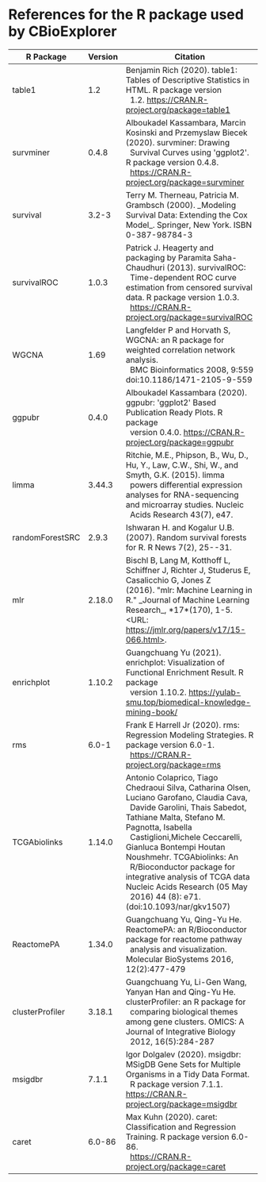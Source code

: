 # References for the R package used by CBioExplorer

R Package       | Version | Citation                                                                                                                                                                                                                                                                                                                                                                                                                  
--------------- | ------- | --------------------------------------------------------------------------------------------------------------------------------------------------------------------------------------------------------------------------------------------------------------------------------------------------------------------------------------------------------------------------------------------------------------------------
table1          | 1.2     | Benjamin Rich (2020). table1: Tables of Descriptive Statistics in HTML. R package version<br>  1.2. https://CRAN.R-project.org/package=table1                                                                                                                                                                                                                                                                             
survminer       | 0.4.8   | Alboukadel Kassambara, Marcin Kosinski and Przemyslaw Biecek (2020). survminer: Drawing<br>  Survival Curves using 'ggplot2'. R package version 0.4.8.<br>  https://CRAN.R-project.org/package=survminer                                                                                                                                                                                                                  
survival        | 3.2-3   | Terry M. Therneau, Patricia M. Grambsch (2000). \_Modeling Survival Data: Extending the Cox<br>Model\_. Springer, New York. ISBN 0-387-98784-3                                                                                                                                                                                                                                                                            
survivalROC     | 1.0.3   | Patrick J. Heagerty and packaging by Paramita Saha-Chaudhuri (2013). survivalROC:<br>  Time-dependent ROC curve estimation from censored survival data. R package version 1.0.3.<br>  https://CRAN.R-project.org/package=survivalROC                                                                                                                                                                                      
WGCNA           | 1.69    | Langfelder P and Horvath S, WGCNA: an R package for weighted correlation network analysis.<br>  BMC Bioinformatics 2008, 9:559 doi:10.1186/1471-2105-9-559                                                                                                                                                                                                                                                                
ggpubr          | 0.4.0   | Alboukadel Kassambara (2020). ggpubr: 'ggplot2' Based Publication Ready Plots. R package<br>  version 0.4.0. https://CRAN.R-project.org/package=ggpubr                                                                                                                                                                                                                                                                    
limma           | 3.44.3  | Ritchie, M.E., Phipson, B., Wu, D., Hu, Y., Law, C.W., Shi, W., and Smyth, G.K. (2015). limma<br>  powers differential expression analyses for RNA-sequencing and microarray studies. Nucleic<br>  Acids Research 43(7), e47.                                                                                                                                                                                             
randomForestSRC | 2.9.3   | Ishwaran H. and Kogalur U.B. (2007). Random survival forests for R. R News 7(2), 25--31.                                                                                                                                                                                                                                                                                                                                  
mlr             | 2.18.0  | Bischl B, Lang M, Kotthoff L, Schiffner J, Richter J, Studerus E, Casalicchio G, Jones Z<br>(2016). "mlr: Machine Learning in R." \_Journal of Machine Learning Research\_, \*17\*(170), 1-5.<br><URL: https://jmlr.org/papers/v17/15-066.html>.                                                                                                                                                                          
enrichplot      | 1.10.2  | Guangchuang Yu (2021). enrichplot: Visualization of Functional Enrichment Result. R package<br>  version 1.10.2. https://yulab-smu.top/biomedical-knowledge-mining-book/                                                                                                                                                                                                                                                  
rms             | 6.0-1   | Frank E Harrell Jr (2020). rms: Regression Modeling Strategies. R package version 6.0-1.<br>  https://CRAN.R-project.org/package=rms                                                                                                                                                                                                                                                                                      
TCGAbiolinks    | 1.14.0  | Antonio Colaprico, Tiago Chedraoui Silva, Catharina Olsen, Luciano Garofano, Claudia Cava,<br>  Davide Garolini, Thais Sabedot, Tathiane Malta, Stefano M. Pagnotta, Isabella<br>  Castiglioni,Michele Ceccarelli, Gianluca Bontempi Houtan Noushmehr. TCGAbiolinks: An<br>  R/Bioconductor package for integrative analysis of TCGA data Nucleic Acids Research (05 May<br>  2016) 44 (8): e71. (doi:10.1093/nar/gkv1507)
ReactomePA      | 1.34.0  | Guangchuang Yu, Qing-Yu He. ReactomePA: an R/Bioconductor package for reactome pathway<br>  analysis and visualization. Molecular BioSystems 2016, 12(2):477-479                                                                                                                                                                                                                                                          
clusterProfiler | 3.18.1  | Guangchuang Yu, Li-Gen Wang, Yanyan Han and Qing-Yu He. clusterProfiler: an R package for<br>  comparing biological themes among gene clusters. OMICS: A Journal of Integrative Biology<br>  2012, 16(5):284-287                                                                                                                                                                                                          
msigdbr         | 7.1.1   | Igor Dolgalev (2020). msigdbr: MSigDB Gene Sets for Multiple Organisms in a Tidy Data Format.<br>  R package version 7.1.1. https://CRAN.R-project.org/package=msigdbr                                                                                                                                                                                                                                                    
caret           | 6.0-86  | Max Kuhn (2020). caret: Classification and Regression Training. R package version 6.0-86.<br>  https://CRAN.R-project.org/package=caret                                                                                                                                                                                                                                                                                   
